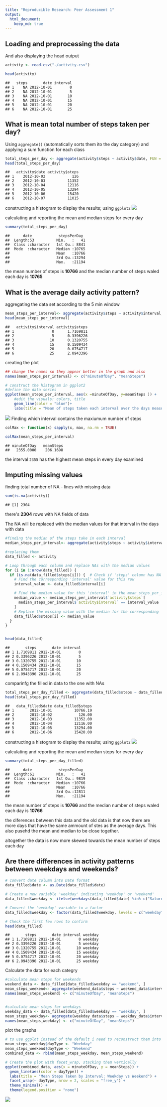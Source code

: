 ```yaml
---
title: "Reproducible Research: Peer Assessment 1"
output: 
  html_document:
    keep_md: true
---
```



## Loading and preprocessing the data
And also displaying the head output

``` r
activity <- read.csv("./activity.csv")

head(activity)
```

```
##   steps       date interval
## 1    NA 2012-10-01        0
## 2    NA 2012-10-01        5
## 3    NA 2012-10-01       10
## 4    NA 2012-10-01       15
## 5    NA 2012-10-01       20
## 6    NA 2012-10-01       25
```

## What is mean total number of steps taken per day?

Using `aggregate()` (automatically sorts them ito the day category) 
and applying a sum function for each class

``` r
total_steps_per_day <- aggregate(activity$steps ~ activity$date, FUN = function(x) sum(x, na.rm = TRUE))
head(total_steps_per_day)
```

```
##   activity$date activity$steps
## 1    2012-10-02            126
## 2    2012-10-03          11352
## 3    2012-10-04          12116
## 4    2012-10-05          13294
## 5    2012-10-06          15420
## 6    2012-10-07          11015
```
constructing a histogram to display the results; using `ggplot2`
![](PA1_template_files/figure-html/unnamed-chunk-3-1.png)<!-- -->

calculating and reporting the mean and median steps for every day


``` r
summary(total_steps_per_day)
```

```
##      date            stepsPerDay   
##  Length:53          Min.   :   41  
##  Class :character   1st Qu.: 8841  
##  Mode  :character   Median :10765  
##                     Mean   :10766  
##                     3rd Qu.:13294  
##                     Max.   :21194
```
the mean number of steps is **10766** and the median number of steps
waled each day is **10765**



## What is the average daily activity pattern?

aggregating the data set according to the 5 min window

``` r
mean_steps_per_interval<- aggregate(activity$steps ~ activity$interval, FUN = function(x) mean(x, na.rm = TRUE))
head(mean_steps_per_interval)
```

```
##   activity$interval activity$steps
## 1                 0      1.7169811
## 2                 5      0.3396226
## 3                10      0.1320755
## 4                15      0.1509434
## 5                20      0.0754717
## 6                25      2.0943396
```

creating the plot


``` r
## change the names so they appear better in the graph and also 
names(mean_steps_per_interval) <- c("minuteOfDay", "meanSteps")

# construct the histogram in ggplot2
#define the data series
ggplot(mean_steps_per_interval, aes(x =minuteOfDay, y=meanSteps )) + 
    #edit the visuals: colors, title
    geom_line(color = "blue")+
    labs(title = "Mean of steps taken each interval over the days measured")
```

![](PA1_template_files/figure-html/unnamed-chunk-6-1.png)<!-- -->
Finding which interval contains the maxiumum number of steps

``` r
colMax <- function(x) sapply(x, max, na.rm = TRUE)

colMax(mean_steps_per_interval)
```

```
## minuteOfDay   meanSteps 
##   2355.0000    206.1698
```

the interval `2355` has the highest mean steps in every day examined

## Imputing missing values

finding total number of NA - lines with missing data

``` r
sum(is.na(activity))
```

```
## [1] 2304
```
there's **2304** rows with NA fields of data

The NA will be replaced with the median values for that interval 
in the days with data

``` r
#finding the median of the steps take in each interval
median_steps_per_interval<- aggregate(activity$steps ~ activity$interval, FUN = function(x) mean(x, na.rm = TRUE))

#replacing them 
data_filled <- activity

# Loop through each column and replace NAs with the median values
for (i in 1:nrow(data_filled)) {
  if (is.na(data_filled$steps[i])) {  # Check if 'steps' column has NA for the current row
    # Find the corresponding 'interval' value for this row
    interval_value <- data_filled$interval[i]

    # Find the median value for this 'interval' in the mean_steps_per_interval dataframe
    median_value <- median_steps_per_interval$`activity$steps`[
      median_steps_per_interval$`activity$interval` == interval_value
    ]
    # Replace the missing value with the median for the corresponding 'interval'
    data_filled$steps[i] <- median_value
  }
}


head(data_filled)
```

```
##       steps       date interval
## 1 1.7169811 2012-10-01        0
## 2 0.3396226 2012-10-01        5
## 3 0.1320755 2012-10-01       10
## 4 0.1509434 2012-10-01       15
## 5 0.0754717 2012-10-01       20
## 6 2.0943396 2012-10-01       25
```


comparinfg the filled in data to the one with NAs

``` r
total_steps_per_day_filled <- aggregate(data_filled$steps ~ data_filled$date, FUN = function(x) sum(x, na.rm = TRUE))
head(total_steps_per_day_filled)
```

```
##   data_filled$date data_filled$steps
## 1       2012-10-01          10766.19
## 2       2012-10-02            126.00
## 3       2012-10-03          11352.00
## 4       2012-10-04          12116.00
## 5       2012-10-05          13294.00
## 6       2012-10-06          15420.00
```
constructing a histogram to display the results; using `ggplot2`
![](PA1_template_files/figure-html/unnamed-chunk-11-1.png)<!-- -->

calculating and reporting the mean and median steps for every day


``` r
summary(total_steps_per_day_filled)
```

```
##      date            stepsPerDay   
##  Length:61          Min.   :   41  
##  Class :character   1st Qu.: 9819  
##  Mode  :character   Median :10766  
##                     Mean   :10766  
##                     3rd Qu.:12811  
##                     Max.   :21194
```
the mean number of steps is **10766** and the median number of steps
waled each day is **10766**

the diferences between this data and the old data is that now there are more days
that have the same ammount of stes as the average days. This also pusehd the mean
and median to be close together.

altogether the data is now more skewed towards the mean number of steps each day







## Are there differences in activity patterns between weekdays and weekends?





``` r
# convert date column into Date format
data_filled$date <- as.Date(data_filled$date)

# Create a new variable 'weekday' indicating 'weekday' or 'weekend'
data_filled$weekday <- ifelse(weekdays(data_filled$date) %in% c("Saturday", "Sunday"), "weekend", "weekday")

# Convert the 'weekday' variable to a factor
data_filled$weekday <- factor(data_filled$weekday, levels = c("weekday", "weekend"))

# Check the first few rows to confirm
head(data_filled)
```

```
##       steps       date interval weekday
## 1 1.7169811 2012-10-01        0 weekday
## 2 0.3396226 2012-10-01        5 weekday
## 3 0.1320755 2012-10-01       10 weekday
## 4 0.1509434 2012-10-01       15 weekday
## 5 0.0754717 2012-10-01       20 weekday
## 6 2.0943396 2012-10-01       25 weekday
```


Calculate the data for each categry

``` r
#calculate mean steps for weekends
weekend_data <- data_filled[data_filled$weekday == "weekend", ]
mean_steps_weekend<- aggregate(weekend_data$steps ~ weekend_data$interval, FUN = function(x) mean(x, na.rm = TRUE))
names(mean_steps_weekend) <- c("minuteOfDay", "meanSteps")


#calculate mean steps for weekdays
weekday_data <- data_filled[data_filled$weekday == "weekday", ]
mean_steps_weekday<- aggregate(weekday_data$steps ~ weekday_data$interval, FUN = function(x) mean(x, na.rm = TRUE))
names(mean_steps_weekday) <- c("minuteOfDay", "meanSteps")
```


plot the graphs

``` r
# to use ggplot instead of the default i need to reconstruct them into one dataset:
mean_steps_weekday$dayType <- "Weekday"
mean_steps_weekend$dayType <- "Weekend"
combined_data <- rbind(mean_steps_weekday, mean_steps_weekend)

# Create the plot with facet_wrap, stacking them vertically
ggplot(combined_data, aes(x = minuteOfDay, y = meanSteps)) +
  geom_line(aes(color = dayType)) +
  labs(title = "Mean Steps Taken by Interval: Weekday vs Weekend") +
  facet_wrap(~ dayType, nrow = 2, scales = "free_y") + 
  theme_minimal() +
  theme(legend.position = "none")
```

![](PA1_template_files/figure-html/unnamed-chunk-15-1.png)<!-- -->









